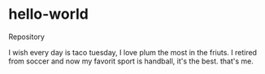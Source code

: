 # hello-world
Repository

I wish every day is taco tuesday, I love plum the most in the friuts. I retired from soccer and now my favorit sport is handball, it's the best.
that's me.

